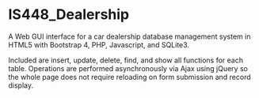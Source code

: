 # IS448_Dealership
A Web GUI interface for a car dealership database management system in HTML5 with Bootstrap 4, PHP, Javascript, and SQLite3.

Included are insert, update, delete, find, and show all functions for each table. Operations are performed
asynchronously via Ajax using jQuery so the whole page does not require reloading on form submission and record display. 
